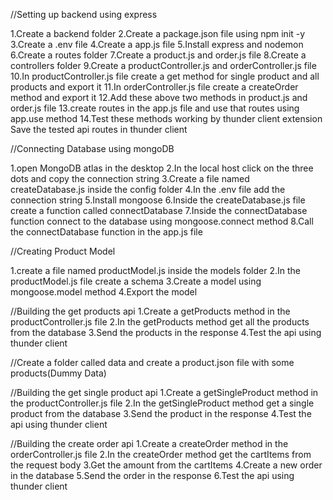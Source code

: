 
//Setting up backend using express

1.Create a backend folder
2.Create a package.json file using npm init -y
3.Create a .env file
4.Create a app.js file
5.Install express and nodemon
6.Create a routes folder
7.Create a product.js and order.js file
8.Create a controllers folder
9.Create a productController.js and orderController.js file
10.In productController.js file create a get method for single product and all products and export it
11.In orderController.js file create a createOrder method and export it
12.Add these above two methods in product.js and order.js file
13.create routes in the app.js file and use that routes using app.use method
14.Test these methods working by thunder client extension
Save the tested api routes in thunder client


//Connecting Database using mongoDB

1.open MongoDB atlas in the desktop
2.In the local host click on the three dots and copy the connection string 
3.Create a file named createDatabase.js inside the config folder
4.In the .env file add the connection string
5.Install mongoose
6.Inside the createDatabase.js file create a function called connectDatabase
7.Inside the connectDatabase function connect to the database using mongoose.connect method
8.Call the connectDatabase function in the app.js file


//Creating Product Model

1.create a file named productModel.js inside the models folder
2.In the productModel.js file create a schema
3.Create a model using mongoose.model method
4.Export the model

//Building the get products api
1.Create a getProducts method in the productController.js file
2.In the getProducts method get all the products from the database
3.Send the products in the response
4.Test the api using thunder client

//Create a folder called data and create a product.json file with some products(Dummy Data)

//Building the get single product api
1.Create a getSingleProduct method in the productController.js file
2.In the getSingleProduct method get a single product from the database
3.Send the product in the response
4.Test the api using thunder client

//Building the create order api
1.Create a createOrder method in the orderController.js file
2.In the createOrder method get the cartItems from the request body
3.Get the amount from the cartItems
4.Create a new order in the database
5.Send the order in the response
6.Test the api using thunder client

